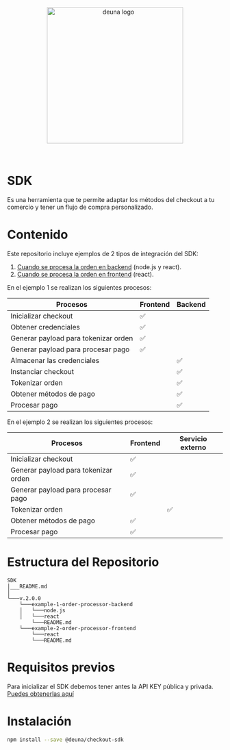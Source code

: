 <br />
<p align="center">
  <a href="https://deuna.com/">
    <img src="https://uploads-ssl.webflow.com/62e806ed6cc7b20ca6dc2b93/62fca876ea0f2668b1c21b8b_deuna.png" width="318px" alt="deuna logo" />
  </a>
</p>
<br />

# SDK
Es una herramienta que te permite adaptar los métodos del checkout a tu comercio y tener un flujo de compra personalizado. 
# Contenido
Este repositorio incluye ejemplos de 2 tipos de integración del SDK:

 1. [Cuando se procesa la orden en backend](./v.2.0.0/example-1-order-processor-backend) (node.js y react).
 2. [Cuando se procesa la orden en frontend](./v.2.0.0/example-2-order-processor-frontend/) (react).

En el ejemplo 1 se realizan los siguientes procesos:

| Procesos| Frontend | Backend |
| --- | --- | --- |
| Inicializar checkout |  ✅  |  |
| Obtener credenciales |  ✅  |  |
| Generar payload para tokenizar orden |  ✅  |  |
| Generar payload para procesar pago |  ✅  |  |
| Almacenar las credenciales |  |  ✅  |
| Instanciar checkout |  |  ✅  |
| Tokenizar orden |  |  ✅  |
| Obtener métodos de pago |  |  ✅  |
| Procesar pago |  |  ✅  |

En el ejemplo 2 se realizan los siguientes procesos:

| Procesos| Frontend | Servicio externo |
| --- | --- | --- |
| Inicializar checkout |  ✅  |  |
| Generar payload para tokenizar orden |  ✅  |  |
| Generar payload para procesar pago |  ✅  |  |
| Tokenizar orden |  |  ✅  |
| Obtener métodos de pago |  ✅  |  |
| Procesar pago |  ✅  |  |

# Estructura del Repositorio

```
SDK
│___README.md
│
└───v.2.0.0
    └───example-1-order-processor-backend
    │   └───node.js
    │   └───react  
        └───README.md
    └───example-2-order-processor-frontend
        └───react 
        └───README.md
```

# Requisitos previos
Para inicializar el SDK debemos tener antes la API KEY pública y privada. [Puedes obtenerlas aquí](https://docs.deuna.com/v2.0/docs/api-key)

# Instalación

```sh
npm install --save @deuna/checkout-sdk
```